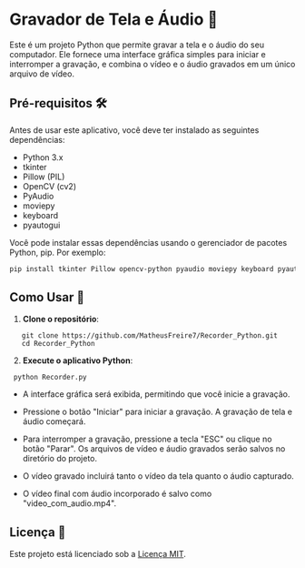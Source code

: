 # Gravador de Tela e Áudio  🌟

Este é um projeto Python que permite gravar a tela e o áudio do seu computador. Ele fornece uma interface gráfica simples para iniciar e interromper a gravação, e combina o vídeo e o áudio gravados em um único arquivo de vídeo.

## Pré-requisitos 🛠️

Antes de usar este aplicativo, você deve ter instalado as seguintes dependências:

- Python 3.x
- tkinter
- Pillow (PIL)
- OpenCV (cv2)
- PyAudio
- moviepy
- keyboard
- pyautogui

Você pode instalar essas dependências usando o gerenciador de pacotes Python, pip. Por exemplo:

```bash
pip install tkinter Pillow opencv-python pyaudio moviepy keyboard pyautogui
```

## Como Usar 🚀
1. **Clone o repositório**:
``` base
   git clone https://github.com/MatheusFreire7/Recorder_Python.git
   cd Recorder_Python
```

2. **Execute o aplicativo Python**:
 ``` base
  python Recorder.py
```

- A interface gráfica será exibida, permitindo que você inicie a gravação.

- Pressione o botão "Iniciar" para iniciar a gravação. A gravação de tela e áudio começará.

- Para interromper a gravação, pressione a tecla "ESC" ou clique no botão "Parar". Os arquivos de vídeo e áudio gravados serão salvos no diretório do projeto.

- O vídeo gravado incluirá tanto o vídeo da tela quanto o áudio capturado.

- O vídeo final com áudio incorporado é salvo como "video_com_audio.mp4".

## Licença 📝
Este projeto está licenciado sob a [Licença MIT](LICENSE).
